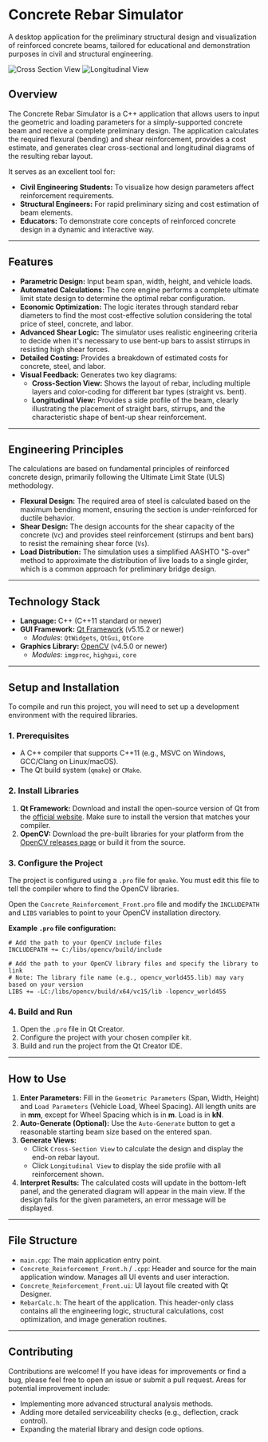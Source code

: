 # Concrete Rebar Simulator

A desktop application for the preliminary structural design and visualization of reinforced concrete beams, tailored for educational and demonstration purposes in civil and structural engineering.

![Cross Section View](https://i.imgur.com/G4P9a5a.png)
![Longitudinal View](https://i.imgur.com/bK6g3Hw.png)

## Overview

The Concrete Rebar Simulator is a C++ application that allows users to input the geometric and loading parameters for a simply-supported concrete beam and receive a complete preliminary design. The application calculates the required flexural (bending) and shear reinforcement, provides a cost estimate, and generates clear cross-sectional and longitudinal diagrams of the resulting rebar layout.

It serves as an excellent tool for:
* **Civil Engineering Students:** To visualize how design parameters affect reinforcement requirements.
* **Structural Engineers:** For rapid preliminary sizing and cost estimation of beam elements.
* **Educators:** To demonstrate core concepts of reinforced concrete design in a dynamic and interactive way.

---

## Features

* **Parametric Design:** Input beam span, width, height, and vehicle loads.
* **Automated Calculations:** The core engine performs a complete ultimate limit state design to determine the optimal rebar configuration.
* **Economic Optimization:** The logic iterates through standard rebar diameters to find the most cost-effective solution considering the total price of steel, concrete, and labor.
* **Advanced Shear Logic:** The simulator uses realistic engineering criteria to decide when it's necessary to use bent-up bars to assist stirrups in resisting high shear forces.
* **Detailed Costing:** Provides a breakdown of estimated costs for concrete, steel, and labor.
* **Visual Feedback:** Generates two key diagrams:
    * **Cross-Section View:** Shows the layout of rebar, including multiple layers and color-coding for different bar types (straight vs. bent).
    * **Longitudinal View:** Provides a side profile of the beam, clearly illustrating the placement of straight bars, stirrups, and the characteristic shape of bent-up shear reinforcement.

---

## Engineering Principles

The calculations are based on fundamental principles of reinforced concrete design, primarily following the Ultimate Limit State (ULS) methodology.

* **Flexural Design:** The required area of steel is calculated based on the maximum bending moment, ensuring the section is under-reinforced for ductile behavior.
* **Shear Design:** The design accounts for the shear capacity of the concrete (`Vc`) and provides steel reinforcement (stirrups and bent bars) to resist the remaining shear force (`Vs`).
* **Load Distribution:** The simulation uses a simplified AASHTO "S-over" method to approximate the distribution of live loads to a single girder, which is a common approach for preliminary bridge design.

---

## Technology Stack

* **Language:** C++ (C++11 standard or newer)
* **GUI Framework:** [Qt Framework](https://www.qt.io/) (v5.15.2 or newer)
    * *Modules*: `QtWidgets`, `QtGui`, `QtCore`
* **Graphics Library:** [OpenCV](https://opencv.org/) (v4.5.0 or newer)
    * *Modules*: `imgproc`, `highgui`, `core`

---

## Setup and Installation

To compile and run this project, you will need to set up a development environment with the required libraries.

### 1. Prerequisites

* A C++ compiler that supports C++11 (e.g., MSVC on Windows, GCC/Clang on Linux/macOS).
* The Qt build system (`qmake`) or `CMake`.

### 2. Install Libraries

1.  **Qt Framework:** Download and install the open-source version of Qt from the [official website](https://www.qt.io/download). Make sure to install the version that matches your compiler.
2.  **OpenCV:** Download the pre-built libraries for your platform from the [OpenCV releases page](https://opencv.org/releases/) or build it from the source.

### 3. Configure the Project

The project is configured using a `.pro` file for `qmake`. You must edit this file to tell the compiler where to find the OpenCV libraries.

Open the `Concrete_Reinforcement_Front.pro` file and modify the `INCLUDEPATH` and `LIBS` variables to point to your OpenCV installation directory.

**Example `.pro` file configuration:**

```qmake
# Add the path to your OpenCV include files
INCLUDEPATH += C:/libs/opencv/build/include

# Add the path to your OpenCV library files and specify the library to link
# Note: The library file name (e.g., opencv_world455.lib) may vary based on your version
LIBS += -LC:/libs/opencv/build/x64/vc15/lib -lopencv_world455
```

### 4. Build and Run

1.  Open the `.pro` file in Qt Creator.
2.  Configure the project with your chosen compiler kit.
3.  Build and run the project from the Qt Creator IDE.

---

## How to Use

1.  **Enter Parameters:** Fill in the `Geometric Parameters` (Span, Width, Height) and `Load Parameters` (Vehicle Load, Wheel Spacing). All length units are in **mm**, except for Wheel Spacing which is in **m**. Load is in **kN**.
2.  **Auto-Generate (Optional):** Use the `Auto-Generate` button to get a reasonable starting beam size based on the entered span.
3.  **Generate Views:**
    * Click `Cross-Section View` to calculate the design and display the end-on rebar layout.
    * Click `Longitudinal View` to display the side profile with all reinforcement shown.
4.  **Interpret Results:** The calculated costs will update in the bottom-left panel, and the generated diagram will appear in the main view. If the design fails for the given parameters, an error message will be displayed.

---

## File Structure

* `main.cpp`: The main application entry point.
* `Concrete_Reinforcement_Front.h` / `.cpp`: Header and source for the main application window. Manages all UI events and user interaction.
* `Concrete_Reinforcement_Front.ui`: UI layout file created with Qt Designer.
* `RebarCalc.h`: The heart of the application. This header-only class contains all the engineering logic, structural calculations, cost optimization, and image generation routines.

---

## Contributing

Contributions are welcome! If you have ideas for improvements or find a bug, please feel free to open an issue or submit a pull request. Areas for potential improvement include:

* Implementing more advanced structural analysis methods.
* Adding more detailed serviceability checks (e.g., deflection, crack control).
* Expanding the material library and design code options.

